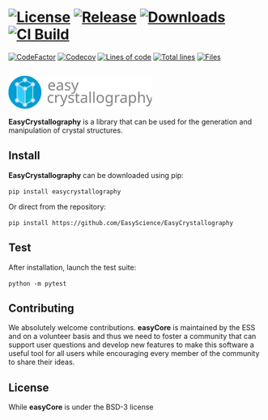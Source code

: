 # [![License][50]][51] [![Release][32]][33] [![Downloads][70]][71] [![CI Build][20]][21] 

[![CodeFactor][83]][84] [![Codecov][85]][86]
[![Lines of code][81]](<>) [![Total lines][80]](<>) [![Files][82]](<>)

<img height="80"><img src="https://raw.githubusercontent.com/easyScience/easyCrystallography/develop/resources/images/ec_logo.svg" height="65">

**EasyCrystallography** is a library that can be used for the generation and manipulation of crystal structures.

## Install

**EasyCrystallography** can be downloaded using pip:

```pip install easycrystallography```

Or direct from the repository:

```pip install https://github.com/EasyScience/EasyCrystallography```

## Test

After installation, launch the test suite:

```python -m pytest```

[//]: # (## Documentation)

[//]: # ()
[//]: # (Documentation can be found at:)

[//]: # ()
[//]: # ([https://easyScience.github.io/easyCore]&#40;https://easyScience.github.io/easyCore&#41;)

## Contributing
We absolutely welcome contributions. **easyCore** is maintained by the ESS and on a volunteer basis and thus we need to foster a community that can support user questions and develop new features to make this software a useful tool for all users while encouraging every member of the community to share their ideas.

## License
While **easyCore** is under the BSD-3 license

<!---CI Build Status--->

[20]: https://github.com/EasyScience/EasyCrystallography/workflows/CI%20using%20pip/badge.svg

[21]: https://github.com/EasyScience/EasyCrystallography/actions


<!---Release--->

[32]: https://img.shields.io/pypi/v/easysciencecore?color=green

[33]: https://pypi.org/project/easyCrystallography


<!---License--->

[50]: https://img.shields.io/github/license/easyScience/easyCrystallography.svg

[51]: https://github.com/EasyScience/EasyCrystallography/blob/master/LICENSE.md


<!---Downloads--->

[70]: https://img.shields.io/pypi/dm/easyCrystallography.svg

[71]: https://pypi.org/project/easyCrystallography

<!---Code statistics--->

[80]: https://tokei.rs/b1/github/easyScience/easyCrystallography

[81]: https://tokei.rs/b1/github/easyScience/easyCrystallography?category=code

[82]: https://tokei.rs/b1/github/easyScience/easyCrystallography?category=files

[83]: https://www.codefactor.io/repository/github/easyscience/easyCrystallography/badge

[84]: https://www.codefactor.io/repository/github/easyscience/easyCrystallography

[85]: https://img.shields.io/codecov/c/github/easyScience/easyCrystallography?color=green

[86]: https://app.codecov.io/gh/easyScience/easyCrystallography/
